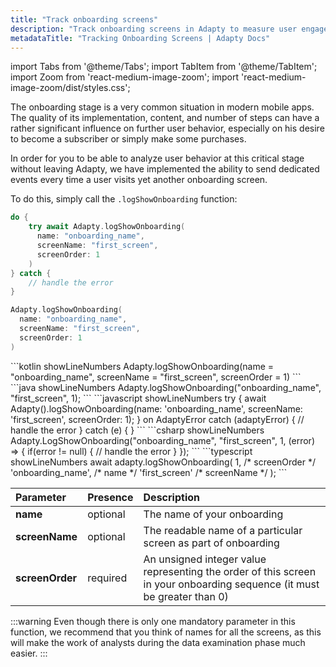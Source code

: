 ```yaml
---
title: "Track onboarding screens"
description: "Track onboarding screens in Adapty to measure user engagement and improve retention."
metadataTitle: "Tracking Onboarding Screens | Adapty Docs"
---
```

import Tabs from '@theme/Tabs';
import TabItem from '@theme/TabItem';
import Zoom from 'react-medium-image-zoom';
import 'react-medium-image-zoom/dist/styles.css';

The onboarding stage is a very common situation in modern mobile apps. The quality of its implementation, content, and number of steps can have a rather significant influence on further user behavior, especially on his desire to become a subscriber or simply make some purchases.

In order for you to be able to analyze user behavior at this critical stage without leaving Adapty, we have implemented the ability to send dedicated events every time a user visits yet another onboarding screen.

To do this, simply call the `.logShowOnboarding` function:

<Tabs groupId="current-os" queryString>
<TabItem value="Swift" label="Swift" default>

```swift showLineNumbers
do {
    try await Adapty.logShowOnboarding(
      name: "onboarding_name", 
      screenName: "first_screen", 
      screenOrder: 1
    )
} catch {
    // handle the error
}
```
</TabItem>
<TabItem value="Swift-Callback" label="Swift-Callback" default>

```swift showLineNumbers
Adapty.logShowOnboarding(
  name: "onboarding_name", 
  screenName: "first_screen", 
  screenOrder: 1
)
```
</TabItem>
<TabItem value="kotlin" label="Kotlin" default>
```kotlin showLineNumbers
Adapty.logShowOnboarding(name = "onboarding_name", screenName = "first_screen", screenOrder = 1)
```
</TabItem>
<TabItem value="java" label="Java" default>
```java showLineNumbers
Adapty.logShowOnboarding("onboarding_name", "first_screen", 1);
```
</TabItem>
<TabItem value="Flutter" label="Flutter" default>
```javascript showLineNumbers
try {
  await Adapty().logShowOnboarding(name: 'onboarding_name', 
                                   screenName: 'first_screen', 
                                   screenOrder: 1);
} on AdaptyError catch (adaptyError) {
  // handle the error
} catch (e) {
}
```
</TabItem>
<TabItem value="Unity" label="Unity" default>
```csharp showLineNumbers
Adapty.LogShowOnboarding("onboarding_name", "first_screen", 1, (error) => {
    if(error != null) {
      // handle the error
    }
});
```
</TabItem>
<TabItem value="RN" label="React Native (TS)" default>
```typescript showLineNumbers
await adapty.logShowOnboarding(
	1, /* screenOrder */
	'onboarding_name', /* name */
	'first_screen' /* screenName */
);
```
</TabItem>
</Tabs>

| Parameter       | Presence | Description                                                                                                             |
| :-------------- | :------- | :---------------------------------------------------------------------------------------------------------------------- |
| **name**        | optional | The name of your onboarding                                                                                             |
| **screenName**  | optional | The readable name of a particular screen as part of onboarding                                                          |
| **screenOrder** | required | An unsigned integer value representing the order of this screen in your onboarding sequence (it must be greater than 0) |

:::warning
Even though there is only one mandatory parameter in this function, we recommend that you think of names for all the screens, as this will make the work of analysts during the data examination phase much easier.
:::